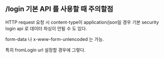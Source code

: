 ## /login 기본 API 를 사용할 때 주의할점
HTTP request 요청 시 content-type이 application/json일 경우
기본 security login api 로 데이터 파싱이 안될 수 도 있다.

form-data 나 x-www-form-unlencoded 는 가능.

특히 fromLogin url 설정할 경우에 그렇다.

